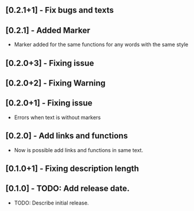 ## [0.2.1+1] - Fix bugs and texts

## [0.2.1] - Added Marker

* Marker added for the same functions for any words with the same style

## [0.2.0+3] - Fixing issue

## [0.2.0+2] - Fixing Warning

## [0.2.0+1] - Fixing issue

* Errors when text is without markers

## [0.2.0] - Add links and functions

* Now is possible add links and functions in same text.

## [0.1.0+1] - Fixing description length

## [0.1.0] - TODO: Add release date.

* TODO: Describe initial release.